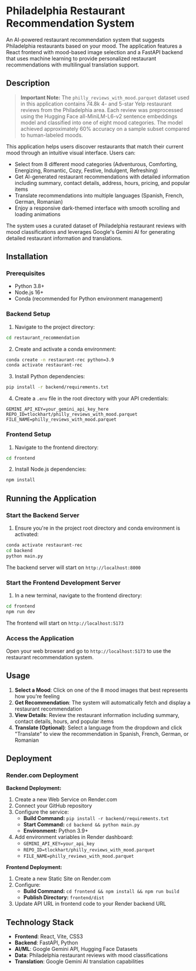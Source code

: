 # Philadelphia Restaurant Recommendation System

An AI-powered restaurant recommendation system that suggests Philadelphia restaurants based on your mood. The application features a React frontend with mood-based image selection and a FastAPI backend that uses machine learning to provide personalized restaurant recommendations with multilingual translation support.

## Description

> **Important Note:** The `philly_reviews_with_mood.parquet` dataset used in this application contains 74.8k 4- and 5-star Yelp restaurant reviews from the Philadelphia area. Each review was preprocessed using the Hugging Face all-MiniLM-L6-v2 sentence embeddings model and classified into one of eight mood categories. The model achieved approximately 60% accuracy on a sample subset compared to human-labeled moods.

This application helps users discover restaurants that match their current mood through an intuitive visual interface. Users can:

- Select from 8 different mood categories (Adventurous, Comforting, Energizing, Romantic, Cozy, Festive, Indulgent, Refreshing)
- Get AI-generated restaurant recommendations with detailed information including summary, contact details, address, hours, pricing, and popular items
- Translate recommendations into multiple languages (Spanish, French, German, Romanian)
- Enjoy a responsive dark-themed interface with smooth scrolling and loading animations

The system uses a curated dataset of Philadelphia restaurant reviews with mood classifications and leverages Google's Gemini AI for generating detailed restaurant information and translations.

## Installation

### Prerequisites
- Python 3.8+
- Node.js 16+
- Conda (recommended for Python environment management)

### Backend Setup

1. Navigate to the project directory:
```bash
cd restaurant_recommendation
```

2. Create and activate a conda environment:
```bash
conda create -n restaurant-rec python=3.9
conda activate restaurant-rec
```

3. Install Python dependencies:
```bash
pip install -r backend/requirements.txt
```

4. Create a `.env` file in the root directory with your API credentials:
```
GEMINI_API_KEY=your_gemini_api_key_here
REPO_ID=tlockhart/philly_reviews_with_mood.parquet
FILE_NAME=philly_reviews_with_mood.parquet
```

### Frontend Setup

1. Navigate to the frontend directory:
```bash
cd frontend
```

2. Install Node.js dependencies:
```bash
npm install
```

## Running the Application

### Start the Backend Server

1. Ensure you're in the project root directory and conda environment is activated:
```bash
conda activate restaurant-rec
cd backend
python main.py
```

The backend server will start on `http://localhost:8000`

### Start the Frontend Development Server

1. In a new terminal, navigate to the frontend directory:
```bash
cd frontend
npm run dev
```

The frontend will start on `http://localhost:5173`

### Access the Application

Open your web browser and go to `http://localhost:5173` to use the restaurant recommendation system.

## Usage

1. **Select a Mood**: Click on one of the 8 mood images that best represents how you're feeling
2. **Get Recommendation**: The system will automatically fetch and display a restaurant recommendation
3. **View Details**: Review the restaurant information including summary, contact details, hours, and popular items
4. **Translate (Optional)**: Select a language from the dropdown and click "Translate" to view the recommendation in Spanish, French, German, or Romanian

## Deployment

### Render.com Deployment

**Backend Deployment:**
1. Create a new Web Service on Render.com
2. Connect your GitHub repository
3. Configure the service:
   - **Build Command:** `pip install -r backend/requirements.txt`
   - **Start Command:** `cd backend && python main.py`
   - **Environment:** Python 3.9+
4. Add environment variables in Render dashboard:
   - `GEMINI_API_KEY=your_api_key`
   - `REPO_ID=tlockhart/philly_reviews_with_mood.parquet`
   - `FILE_NAME=philly_reviews_with_mood.parquet`

**Frontend Deployment:**
1. Create a new Static Site on Render.com
2. Configure:
   - **Build Command:** `cd frontend && npm install && npm run build`
   - **Publish Directory:** `frontend/dist`
3. Update API URL in frontend code to your Render backend URL

## Technology Stack

- **Frontend**: React, Vite, CSS3
- **Backend**: FastAPI, Python
- **AI/ML**: Google Gemini API, Hugging Face Datasets
- **Data**: Philadelphia restaurant reviews with mood classifications
- **Translation**: Google Gemini AI translation capabilities
